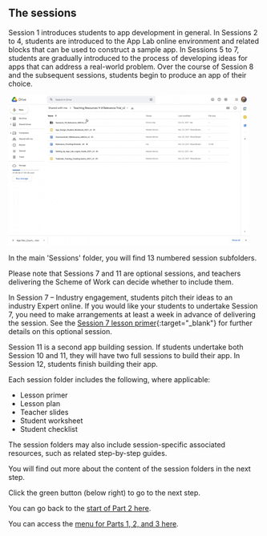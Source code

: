 ## The sessions
Session 1 introduces students to app development in general. In Sessions 2 to 4, students are introduced to the App Lab online environment and related blocks that can be used to construct a sample app. In Sessions 5 to 7, students are gradually introduced to the process of developing ideas for apps that can address a real-world problem. Over the course of Session 8 and the subsequent sessions, students begin to produce an app of their choice.

![Lesson Folders on screen and rest cursor on each folder.](images/relevance-LessonFolderAccess.gif)

In the main 'Sessions' folder, you will find 13 numbered session subfolders.

Please note that Sessions 7 and 11 are optional sessions, and teachers delivering the Scheme of Work can decide whether to include them. 

In Session 7 – Industry engagement, students pitch their ideas to an industry Expert online. If you would like your students to undertake Session 7, you need to make arrangements at least a week in advance of delivering the session. See the [Session 7 lesson primer](https://docs.google.com/document/d/1LJ-cINBklLBknOfxHQq9WS0EAxRfOw6U_AqS0XC96Qo){:target="_blank"} for further details on this optional session.

Session 11 is a second app building session. If students undertake both Session 10 and 11, they will have two full sessions to build their app. In Session 12, students finish building their app.

Each session folder includes the following, where applicable:
+ Lesson primer
+ Lesson plan
+ Teacher slides
+ Student worksheet
+ Student checklist

The session folders may also include session-specific associated resources, such as related step-by-step guides.

You will find out more about the content of the session folders in the next step.

Click the green button (below right) to go to the next step.

You can go back to the [start of Part 2 here](https://projects.raspberrypi.org/en/projects/Year8-RelevanceTraining-Part2-GBICi4).

You can access the [menu for Parts 1, 2, and 3 here](https://projects.raspberrypi.org/en/pathways/year8-relevancetraining-gbici4).
